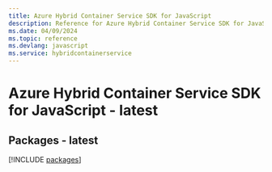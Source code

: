```yaml
---
title: Azure Hybrid Container Service SDK for JavaScript
description: Reference for Azure Hybrid Container Service SDK for JavaScript
ms.date: 04/09/2024
ms.topic: reference
ms.devlang: javascript
ms.service: hybridcontainerservice
---
```

# Azure Hybrid Container Service SDK for JavaScript - latest
## Packages - latest
[!INCLUDE [packages](hybrid-container-service-index.md)]